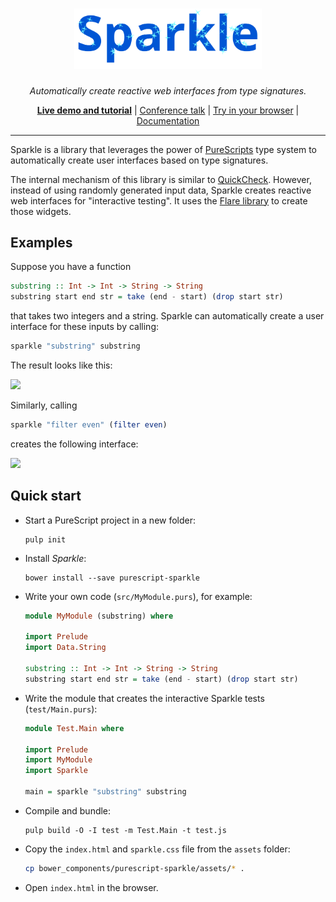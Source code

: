 <div align="center">
<h1>
<img src="html/sparkle.svg"
      alt="Sparkle"
      width="300">
</h1>
</div>

<p align="center">
<em>Automatically create reactive web interfaces from type signatures.</em>
</p>

<p align="center">
<b><a href="http://sharkdp.github.io/purescript-sparkle/">Live demo and tutorial</a></b>
| <a href="https://www.youtube.com/watch?v=iTSosG7vUyI">Conference talk</a>
| <a href="http://try.purescript.org/?backend=flare">Try in your browser</a>
| <a href="http://pursuit.purescript.org/packages/purescript-sparkle/">Documentation</a>
</p>

<hr>

Sparkle is a library that leverages the power of [PureScripts](http://purescript.org) type system to automatically create user interfaces based on type signatures.

The internal mechanism of this library is similar to [QuickCheck](https://github.com/purescript/purescript-quickcheck). However, instead of using randomly generated input data, Sparkle creates reactive web interfaces for "interactive testing". It uses the [Flare library](https://github.com/sharkdp/purescript-flare) to create those widgets.

## Examples

Suppose you have a function
``` purs
substring :: Int -> Int -> String -> String
substring start end str = take (end - start) (drop start str)
```
that takes two integers and a string. Sparkle can automatically create a user interface for these inputs by calling:
``` purs
sparkle "substring" substring
```
The result looks like this:

[![](http://i.imgur.com/AxnoA5j.png)](http://sharkdp.github.io/purescript-sparkle/)

Similarly, calling
```purs
sparkle "filter even" (filter even)
```
creates the following interface:

[![](http://i.imgur.com/KDg8KfD.png)](http://sharkdp.github.io/purescript-sparkle/)

## Quick start

- Start a PureScript project in a new folder:
  ```
  pulp init
  ```

- Install *Sparkle*:
  ```
  bower install --save purescript-sparkle
  ```

- Write your own code (`src/MyModule.purs`), for example:

  ``` purs
  module MyModule (substring) where

  import Prelude
  import Data.String

  substring :: Int -> Int -> String -> String
  substring start end str = take (end - start) (drop start str)
  ```

- Write the module that creates the interactive Sparkle tests (`test/Main.purs`):

  ``` purs
  module Test.Main where

  import Prelude
  import MyModule
  import Sparkle

  main = sparkle "substring" substring
  ```

- Compile and bundle:
  ```
  pulp build -O -I test -m Test.Main -t test.js
  ```

- Copy the `index.html` and `sparkle.css` file from the `assets` folder:

  ``` bash
  cp bower_components/purescript-sparkle/assets/* .
  ```

- Open `index.html` in the browser.
